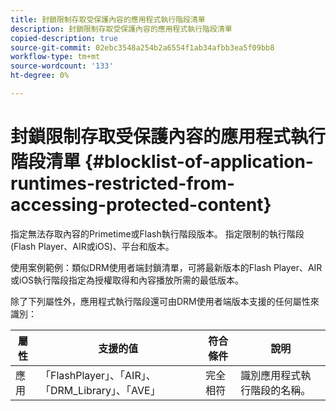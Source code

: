 ```yaml
---
title: 封鎖限制存取受保護內容的應用程式執行階段清單
description: 封鎖限制存取受保護內容的應用程式執行階段清單
copied-description: true
source-git-commit: 02ebc3548a254b2a6554f1ab34afbb3ea5f09bb8
workflow-type: tm+mt
source-wordcount: '133'
ht-degree: 0%

---
```


# 封鎖限制存取受保護內容的應用程式執行階段清單 {#blocklist-of-application-runtimes-restricted-from-accessing-protected-content}

指定無法存取內容的Primetime或Flash執行階段版本。 指定限制的執行階段(Flash Player、AIR或iOS)、平台和版本。

使用案例範例：類似DRM使用者端封鎖清單，可將最新版本的Flash Player、AIR或iOS執行階段指定為授權取得和內容播放所需的最低版本。

除了下列屬性外，應用程式執行階段還可由DRM使用者端版本支援的任何屬性來識別：

| **屬性** | **支援的值** | **符合條件** | **說明** |
|---|---|---|---|
| 應用 | 「FlashPlayer」、「AIR」、「DRM_Library」、「AVE」 | 完全相符 | 識別應用程式執行階段的名稱。 |
